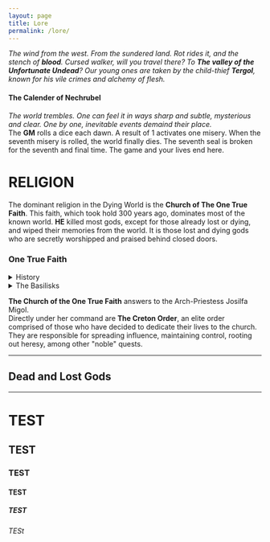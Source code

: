 ```yaml
---
layout: page
title: Lore
permalink: /lore/
---
```


*The wind from the west. From the sundered land. Rot rides it, and the stench of **blood**. Cursed walker, will you travel there? To **The valley of the Unfortunate Undead**? Our young ones are taken by the child-thief **Tergol**, known for his vile crimes and alchemy of flesh.*


#### The Calender of Nechrubel
*The world trembles. One can feel it in ways sharp and subtle, mysterious and clear. One by one, inevitable events demaind their place.*<br>
The **GM** rolls a dice each dawn. A result of 1 activates one misery. When the seventh misery is rolled, the world finally dies. The seventh seal is broken for the seventh and final time. The game and your lives end here.

# RELIGION

The dominant religion in the Dying World is the **Church of The One True Faith**. This faith, which took hold 300 years ago, dominates most of the known world. **HE** killed most gods, except for those already lost or dying, and wiped their memories from the world. It is those lost and dying gods who are secretly worshipped and praised behind closed doors.

### One True Faith

<details border=1px markdown=1><summary>History</summary>
In the year 565 **Anuk Schleger**, a monk of the Creton Order, encountered the basilisk **Verhu** and set down his whispered prophecies. These lost texts became known as the *Nameless Scriptures*. 300 years later, while working on a new cathedral, *The Two-Headed Basilisks*, an orthodox branch of the Creton Order uncovered Schleger's tomb and with it the Scriptures. Since then all events described within have come to pass. The prophecies are absolutely, factually true and have, thus, supplanted all other Scripture.

---
</details>

<details markdown=1><summary>The Basilisks</summary>
<ins>The Basilisks</ins> are two and two-headed. Hundreds of years ago **SHE** crawled out of Bergen Chrypt and eventually spawned **HE**. The four heads have argued ever since <br>

**SHE** [*First of the Basilisks*]
  - Lusi - Head of denial
  - Arkh - Head of Deception, claims to be the first prophet of truths now prostituted by Verhu
 
**HE** [*The piles of gold-gift riches from Verhu's faithful teeter and slide, so tall are they*]
  - Gorgh - Bitter, rank with envy
  - <ins>Verhu</ins> - Damned Truth, whisperer of the prophecy

It is Verhu who prophesized the seven miseries and the inevitable end of the world. It is his words which were transcribed and then formed into the Nechrubel Calender

---
</details>

**The Church of the One True Faith** answers to the Arch-Priestess Josilfa Migol.<br>
Directly under her command are **The Creton Order**, an elite order comprised of those who have decided to dedicate their lives to the church. They are responsible for spreading influence, maintaining control, rooting out heresy, among other "noble" quests.

---

## Dead and Lost Gods

---

 

# TEST
## TEST
### TEST
#### TEST
##### TEST
###### TESt


